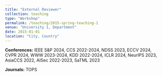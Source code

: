 ```yaml
---
title: "External Reviewer"
collection: teaching
type: "Workshop"
permalink: /teaching/2015-spring-teaching-1
venue: "University 1, Department"
date: 2015-01-01
location: "City, Country"
---
```


**Conferences:** IEEE S&P 2024, CCS 2022-2024, NDSS 2023, ECCV 2024, CVPR 2024, WWW 2023-2024, KDD 2022-2024, ICLR 2024, NeurIPS 2023, AsiaCCS 2022, AISec 2022-2023, SaTML 2023

**Journals:** TOPS
